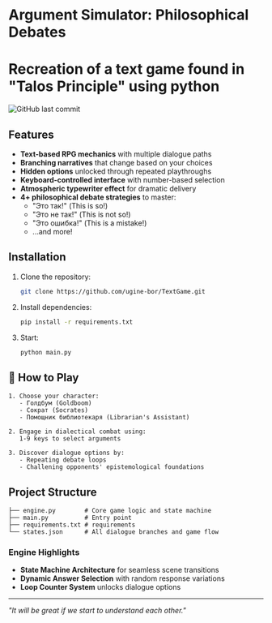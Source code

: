 # Argument Simulator: Philosophical Debates
# Recreation of a text game found in "Talos Principle" using python 

![GitHub last commit](https://img.shields.io/github/last-commit/ugine-bor/TextGame)

## Features

- **Text-based RPG mechanics** with multiple dialogue paths
- **Branching narratives** that change based on your choices
- **Hidden options** unlocked through repeated playthroughs
- **Keyboard-controlled interface** with number-based selection
- **Atmospheric typewriter effect** for dramatic delivery
- **4+ philosophical debate strategies** to master:
  - "Это так!" (This is so!)
  - "Это не так!" (This is not so!)
  - "Это ошибка!" (This is a mistake!)
  - ...and more!

## Installation

1. Clone the repository:
   ```bash
   git clone https://github.com/ugine-bor/TextGame.git
   ```
2. Install dependencies:
   ```bash
   pip install -r requirements.txt
   ```
3. Start:
   ```bash
   python main.py
   ```

## 🎯 How to Play

```text
1. Choose your character:
   - Голдбум (Goldboom)
   - Сократ (Socrates)
   - Помощник библиотекаря (Librarian's Assistant)

2. Engage in dialectical combat using:
   1-9 keys to select arguments

3. Discover dialogue options by:
   - Repeating debate loops
   - Challening opponents' epistemological foundations
```

## Project Structure

```text
├── engine.py        # Core game logic and state machine
├── main.py          # Entry point
├── requirements.txt # requirements
└── states.json      # All dialogue branches and game flow
```

### Engine Highlights
- **State Machine Architecture** for seamless scene transitions
- **Dynamic Answer Selection** with random response variations
- **Loop Counter System** unlocks dialogue options

---
*"It will be great if we start to understand each other."*
